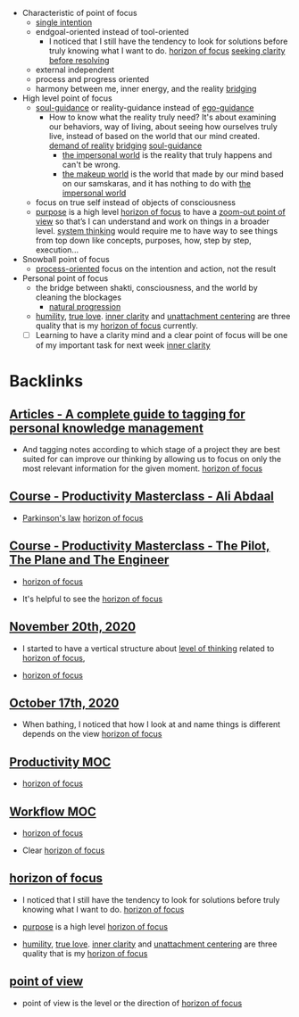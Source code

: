 - Characteristic of point of focus
    - [single intention](<single intention.md>)
    - endgoal-oriented  instead of tool-oriented
        - I noticed that I still have the tendency to look for solutions before truly knowing what I want to do. [horizon of focus](<horizon of focus.md>) [seeking clarity before resolving](<seeking clarity before resolving.md>)
    - external independent
    - process and progress oriented
    - harmony between me, inner energy, and the reality [bridging](<bridging.md>)
- High level point of focus
    - [soul-guidance](<soul-guidance.md>)  or reality-guidance instead of [ego-guidance](<ego-guidance.md>)
        - How to know what the reality truly need? It's about examining our behaviors, way of living, about seeing how ourselves truly live, instead of based on the world that our mind created. [demand of reality](<demand of reality.md>) [bridging](<bridging.md>) [soul-guidance](<soul-guidance.md>)
            - [the impersonal world](<the impersonal world.md>) is the reality that truly happens and can't be wrong.
            - [the makeup world](<the makeup world.md>) is the world that made by our mind based on our samskaras, and it has nothing to do with [the impersonal world](<the impersonal world.md>)
    - focus on true self instead of objects of consciousness
    - [purpose](<purpose.md>) is a high level [horizon of focus](<horizon of focus.md>) to have a [zoom-out point of view](<zoom-out point of view.md>) so that’s I can understand and work on things in a broader level. [system thinking](<system thinking.md>) would require me to have way to see things from top down like concepts, purposes, how, step by step, execution...
- Snowball point of focus
    - [process-oriented](<process-oriented.md>) focus on the intention and action, not the result
- Personal point of focus
    - the bridge between shakti, consciousness, and the world by cleaning the blockages
        - [natural progression](<natural progression.md>)
    - [humility](<humility.md>), [true love](<true love.md>). [inner clarity](<inner clarity.md>) and [unattachment centering](<unattachment centering.md>) are three quality that is my [horizon of focus](<horizon of focus.md>) currently.  
    - [ ] Learning to have a clarity mind and a clear point of focus will be one of my important task for next week [inner clarity](<inner clarity.md>)

# Backlinks
## [Articles - A complete guide to tagging for personal knowledge management](<Articles - A complete guide to tagging for personal knowledge management.md>)
- And tagging notes according to which stage of a project they are best suited for can improve our thinking by allowing us to focus on only the most relevant information for the given moment. [horizon of focus](<horizon of focus.md>)

## [Course - Productivity Masterclass - Ali Abdaal](<Course - Productivity Masterclass - Ali Abdaal.md>)
- [Parkinson's law](<Parkinson's law.md>) [horizon of focus](<horizon of focus.md>)

## [Course - Productivity Masterclass - The Pilot, The Plane and The Engineer](<Course - Productivity Masterclass - The Pilot, The Plane and The Engineer.md>)
- [horizon of focus](<horizon of focus.md>)

- It's helpful to see the [horizon of focus](<horizon of focus.md>)

## [November 20th, 2020](<November 20th, 2020.md>)
- I started to have a vertical structure about [level of thinking](<level of thinking.md>) related to [horizon of focus](<horizon of focus.md>),

- [horizon of focus](<horizon of focus.md>)

## [October 17th, 2020](<October 17th, 2020.md>)
- When bathing, I noticed that how I look at and name things is different depends on the view [horizon of focus](<horizon of focus.md>)

## [Productivity MOC](<Productivity MOC.md>)
- [horizon of focus](<horizon of focus.md>)

## [Workflow MOC](<Workflow MOC.md>)
- [horizon of focus](<horizon of focus.md>)

- Clear [horizon of focus](<horizon of focus.md>)

## [horizon of focus](<horizon of focus.md>)
- I noticed that I still have the tendency to look for solutions before truly knowing what I want to do. [horizon of focus](<horizon of focus.md>)

- [purpose](<purpose.md>) is a high level [horizon of focus](<horizon of focus.md>)

- [humility](<humility.md>), [true love](<true love.md>). [inner clarity](<inner clarity.md>) and [unattachment centering](<unattachment centering.md>) are three quality that is my [horizon of focus](<horizon of focus.md>)

## [point of view](<point of view.md>)
- point of view is the level or the direction of [horizon of focus](<horizon of focus.md>)

